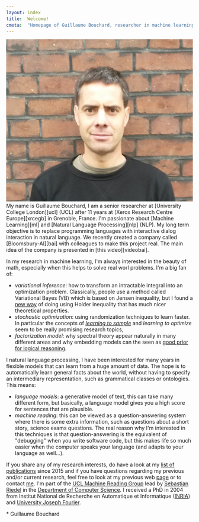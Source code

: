 ```yaml
---
layout: index
title:  Welcome!
cmeta:  "Homepage of Guillaume Bouchard, researcher in machine learning, natural language processing, artificial intelligence"
---
```


<a href="img/GuillaumeBouchardChamechaude.jpg" style="cursor: default">
    <img id="portrait" src="img/GuillaumeBouchard.jpg"
        alt="Guillaume at the top of Chamechaude in Chartreuse montains, France"/>
</a>
My name is Guillaume Bouchard,
I am a senior researcher at [University College London][ucl] (UCL) after 11 years at [Xerox Research Centre Europe][xrcegb]
in Grenoble, France. I'm passionate about [Machine Learning][ml]
and [Natural Language Processing][nlp] (NLP). My long term objective is to replace programming languages with interactive dialog interaction in natural language. We recently created a company called [Bloomsbury-AI][bai] with colleagues to make this project real. The main idea of the company is presented in [this video][videobai]. 

In my research in machine learning, I'm always interested in the beauty of math, especially when this helps to 
solve real worl problems. I'm a big fan of:
* *variational inference*: how to transform an intractable integral into an optimization problem. Classically, people use a method called Variational Bayes (VB) which is based on Jensen inequality, but I found a [new way][vh] of doing using Holder inequality that has much nicer theoretical properties. 
* *stochastic optimization*:  using randomization techniques to learn faster. In particular the concepts of *[learning to sample][awsgd]* and *learning to optimize* seem to be really promising research topics, 
* *factorization model*: why spectral theory appear naturally in many different areas and why embedding models can the seen as [good prior for logical reasoning][signrank].

I natural language processing, I have been interested for many years in flexible models that can learn from a huge amount of 
data. The hope is to automatically learn general facts about the world, without having to specify an intermediary representation, such as grammatical classes or ontologies. This means:
* *language models*: a generative model of text, this can take many different form, but basically, a language model gives you a high score for sentences that are plausible.
* *machine reading*: this can be viewed as a question-answering system where there is some extra information, such as questions about a short story, science exams questions. The real reason why I'm interested in this techniques is that question-answering is the equivalent of "debugging" when you write software code, but this makes life so much easier when the computer speaks your language (and adapts to your language as well...). 

If you share any of my research interests, do have a look at
my [list of publications][pubs] since 2015 and if you have questions regarding
my previous and/or current research, feel free to look at my previous web [page][xrcegb] or to contact [me][contact].
I'm part of the [UCL Machine Reading Group][uclmr] lead by [Sebastian Riedel][seb]
in the [Department of Computer Science][uclcs]. I received a PhD in 2004 from Institut National de Recherche en Automatique et Informatique ([INRIA][inria]) and [University Joseph Fourier][ujf].

<p class="fnote" id="fnote-name">* Guillaume Bouchard</p>

[contact]:  /contact.html
[ml]:       https://en.wikipedia.org/wiki/Machine_learning
[nlp]:      https://en.wikipedia.org/wiki/Natural_language_processing
[pubs]:     /publications.html
[ucl]:      http://www.ucl.ac.uk/
[uclcs]:    http://www.cs.ucl.ac.uk/
[uclmr]:    http://mr.cs.ucl.ac.uk/
[bai]:      http://bloomsbury.ai/
[videobai]: https://www.youtube.com/watch?v=sKZD8huxjZ0 
[xrcegb]:   http://www.xrce.xerox.com/About-XRCE/People/Guillaume-Bouchard
[inria]:    http://www.inria.fr/en/
[ujf]:      https://www.ujf-grenoble.fr/?language=en
[seb]:      http://www.riedelcastro.org/
[vh]:       http://arxiv.org/abs/1506.06100
[awsgd]:    http://arxiv.org/abs/1506.09016
[signrank]: http://www.aaai.org/ocs/index.php/SSS/SSS15/paper/view/10257
